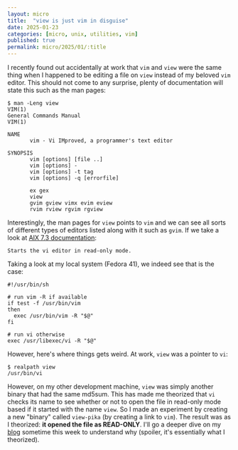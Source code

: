 ```yaml
---
layout: micro
title:  "view is just vim in disguise"
date: 2025-01-23
categories: [micro, unix, utilities, vim]
published: true
permalink: micro/2025/01/:title
---
```


I recently found out accidentally at work that `vim` and `view` were the same thing when I happened to be editing a file on `view` instead of my beloved `vim` editor.
This should not come to any surprise, plenty of documentation will state this such as the man pages:

```
$ man -Leng view
VIM(1)                                                                  General Commands Manual                                                                  VIM(1)

NAME
       vim - Vi IMproved, a programmer's text editor

SYNOPSIS
       vim [options] [file ..]
       vim [options] -
       vim [options] -t tag
       vim [options] -q [errorfile]

       ex gex
       view
       gvim gview vimx evim eview
       rvim rview rgvim rgview
```

Interestingly, the man pages for `view` points to `vim` and we can see all sorts of different types of editors listed along with it such as `gvim`.
If we take a look at [AIX 7.3 documentation](https://www.ibm.com/docs/en/aix/7.3?topic=v-view-command):
```
Starts the vi editor in read-only mode.
```

Taking a look at my local system (Fedora 41), we indeed see that is the case:
```
#!/usr/bin/sh

# run vim -R if available
if test -f /usr/bin/vim
then
  exec /usr/bin/vim -R "$@"
fi

# run vi otherwise
exec /usr/libexec/vi -R "$@"
```

However, here's where things gets weird. At work, `view` was a pointer to `vi`:
```
$ realpath view
/usr/bin/vi
```

However, on my other development machine, `view` was simply another binary that had the same md5sum. This has made me theorized that `vi` checks its name to 
see whether or not to open the file in read-only mode based if it started with the name `view`. So I made an experiment by creating a new "binary" called `view-pika` (by creating a link to `vim`).
The result was as I theorized: **it opened the file as READ-ONLY**. I'll go a deeper dive on my [blog](https://zakuarbor.github.io/blog/) sometime this week 
to understand why (spoiler, it's essentially what I theorized).
